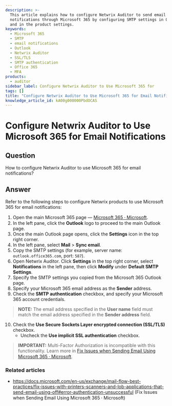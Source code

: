 ```yaml
---
description: >-
  This article explains how to configure Netwrix Auditor to send email
  notifications through Microsoft 365 by configuring SMTP settings in Outlook
  and in the product settings.
keywords:
  - Microsoft 365
  - SMTP
  - email notifications
  - Outlook
  - Netwrix Auditor
  - SSL/TLS
  - SMTP authentication
  - Office 365
  - MFA
products:
  - auditor
sidebar_label: Configure Netwrix Auditor to Use Microsoft 365 for
tags: []
title: "Configure Netwrix Auditor to Use Microsoft 365 for Email Notifications"
knowledge_article_id: kA00g000000PbdOCAS
---
```


# Configure Netwrix Auditor to Use Microsoft 365 for Email Notifications

## Question

How to configure Netwrix Auditor to use Microsoft 365 for email notifications?

## Answer

Refer to the following steps to configure Netwrix products to use Microsoft 365 for email notifications:

1. Open the main Microsoft 365 page — [Microsoft 365 ⸱ Microsoft](https://www.microsoft365.com/).
2. In the left pane, click the **Outlook** logo to proceed to the main Outlook page.
3. Once the main Outlook page opens, click the **Settings** icon in the top right corner.
4. In the left pane, select **Mail** > **Sync email**.
5. Copy the SMTP settings (for example, server name: `outlook.office365.com`, port: `587`).
6. Open Netwrix Auditor. Click **Settings** in the top right corner, select **Notifications** in the left pane, then click **Modify** under **Default SMTP Settings**.
7. Specify the SMTP settings you copied from the Microsoft 365 Outlook page.
8. Specify your Microsoft 365 email address as the **Sender** address.
9. Check the **SMTP authentication** checkbox, and specify your Microsoft 365 account credentials.

> **NOTE:** The email address specified in the **User name** field must match the email address specified in the **Sender address** field.

10. Check the **Use Secure Sockets Layer encrypted connection (SSL/TLS)** checkbox.
    - Uncheck the **Use implicit SSL authentication** checkbox.

> **IMPORTANT:** Multi-Factor Authorization is incompatible with this functionality. Learn more in [Fix Issues when Sending Email Using Microsoft 365 ⸱ Microsoft](https://docs.microsoft.com/en-us/exchange/mail-flow-best-practices/fix-issues-with-printers-scanners-and-lob-applications-that-send-email-using-off#error-authentication-unsuccessful).

### Related articles

- https://docs.microsoft.com/en-us/exchange/mail-flow-best-practices/fix-issues-with-printers-scanners-and-lob-applications-that-send-email-using-off#error-authentication-unsuccessful (Fix Issues when Sending Email Using Microsoft 365 ⸱ Microsoft)
